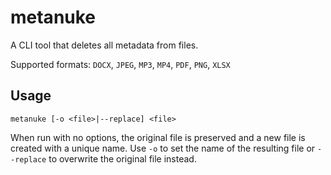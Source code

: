 # metanuke

A CLI tool that deletes all metadata from files.

Supported formats: `DOCX`, `JPEG`, `MP3`, `MP4`, `PDF`, `PNG`, `XLSX`


## Usage

```
metanuke [-o <file>|--replace] <file>
```

When run with no options, the original file is preserved and a new file is
created with a unique name. Use `-o` to set the name of the resulting file or
`--replace` to overwrite the original file instead.
